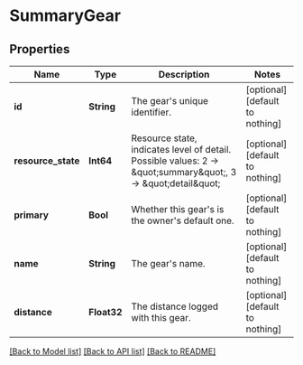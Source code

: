 # SummaryGear


## Properties
Name | Type | Description | Notes
------------ | ------------- | ------------- | -------------
**id** | **String** | The gear&#39;s unique identifier. | [optional] [default to nothing]
**resource_state** | **Int64** | Resource state, indicates level of detail. Possible values: 2 -&gt; \&quot;summary\&quot;, 3 -&gt; \&quot;detail\&quot; | [optional] [default to nothing]
**primary** | **Bool** | Whether this gear&#39;s is the owner&#39;s default one. | [optional] [default to nothing]
**name** | **String** | The gear&#39;s name. | [optional] [default to nothing]
**distance** | **Float32** | The distance logged with this gear. | [optional] [default to nothing]


[[Back to Model list]](../../README.md#models) [[Back to API list]](../../README.md#api-endpoints) [[Back to README]](../../README.md)


